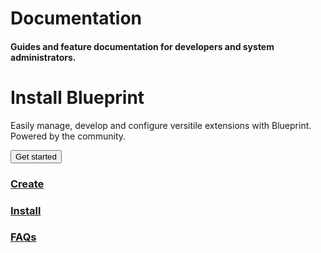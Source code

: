 # Documentation
<h4 class="fw-light">Guides and feature documentation for developers and system administrators.</h4>

<div class="position-relative p-5 mt-4 text-center text-muted bg-body border border-dashed rounded-4">
  <div class="mt-5 mb-4">
    <i class="bi bi-download h1"></i>
  </div>
  <h1 class="text-body-emphasis">Install Blueprint</h1>
  <p class="col-lg-6 mx-auto mb-4">
    Easily manage, develop and configure versitile extensions with Blueprint. Powered by the community.
  </p>
  <a href="?page=getting-started/Installation">
    <button class="btn btn-primary px-4 mb-5 rounded-pill" type="button">
      Get started
    </button>
  </a>
</div>

<div class="row row-cols-1 row-cols-lg-3 align-items-stretch g-4 py-3 pt-4">
  <div class="col">
    <a href="?page=getting-started/Extension-development" class="link-underline-opacity-0 link-underline">
      <div class="card card-cover h-100 overflow-hidden rounded-4 bg-primary border-0 docs-link-primary">
        <div class="d-flex flex-column h-100 p-4 text-shadow-1 text-bg-primary">
          <h3 class="fw-bolder"><i class="bi bi-puzzle-fill" style="font-size:27px"></i> Create</h3>
        </div>
      </div>
    </a>
  </div>
  <div class="col">
    <a href="?page=getting-started/Installation" class="link-underline-opacity-0 link-underline">
      <div class="card card-cover h-100 overflow-hidden rounded-4 docs-link border-0 bg-body-tertiary">
        <div class="d-flex flex-column h-100 p-4 text-shadow-1">
          <h3 class="fw-bold"><i class="bi bi-cloud-arrow-down-fill" style="font-size:27px"></i> Install</h3>
        </div>
      </div>
    </a>
  </div>
  <div class="col">
    <a href="?page=getting-started/Frequently-asked-questions" class="link-underline-opacity-0 link-underline">
      <div class="card card-cover h-auto overflow-hidden rounded-4 docs-link border-0 bg-body-tertiary">
        <div class="d-flex flex-column h-100 p-4 text-shadow-1">
          <h3 class="fw-bold"><i class="bi bi-question-diamond-fill" style="font-size:27px"></i> FAQs</h3>
        </div>
      </div>
    </a>
  </div>
</div>